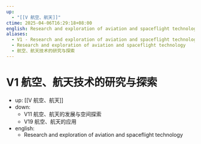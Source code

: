 ```yaml
---
up:
  - "[[V 航空、航天]]"
ctime: 2025-04-06T16:29:18+08:00
english: Research and exploration of aviation and spaceflight technology
aliases:
  - V1 - Research and exploration of aviation and spaceflight technology
  - Research and exploration of aviation and spaceflight technology
  - 航空、航天技术的研究与探索
---
```


# V1 航空、航天技术的研究与探索

- up: [[V 航空、航天]]
- down:
	- V11 航空、航天的发展与空间探索
	- V19 航空、航天的应用
- english:
	- Research and exploration of aviation and spaceflight technology
